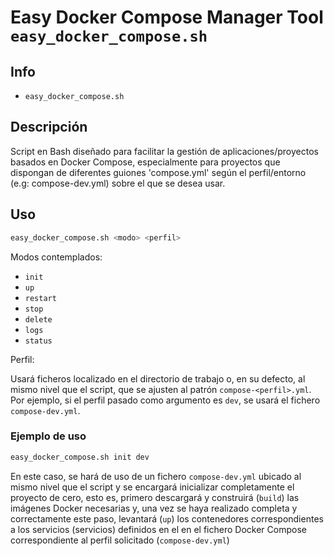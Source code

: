 # Easy Docker Compose Manager Tool `easy_docker_compose.sh`

## Info

- `easy_docker_compose.sh`

## Descripción

Script en Bash diseñado para facilitar la gestión de aplicaciones/proyectos
basados en Docker Compose, especialmente para proyectos que dispongan de
diferentes guiones 'compose.yml' según el perfil/entorno (e.g: compose-dev.yml)
sobre el que se desea usar.

## Uso

```bash
easy_docker_compose.sh <modo> <perfil>
```

Modos contemplados:

* `init`
* `up`
* `restart`
* `stop`
* `delete`
* `logs`
* `status`

Perfil:

Usará ficheros localizado en el directorio de trabajo o, en su defecto, al mismo nivel que el script, que se ajusten al patrón `compose-<perfil>.yml`. Por ejemplo, si el perfil pasado como argumento es `dev`, se usará el fichero `compose-dev.yml`.

### Ejemplo de uso

```bash
easy_docker_compose.sh init dev
```

En este caso, se hará de uso de un fichero `compose-dev.yml` ubicado al mismo
nivel que el script y se encargará inicializar completamente el proyecto de cero,
esto es, primero descargará y construirá (`build`) las imágenes Docker necesarias
y, una vez se haya realizado completa y correctamente este paso, levantará (`up`)
los contenedores correspondientes a los servicios (servicios) definidos en el
en el fichero Docker Compose correspondiente al perfil solicitado (`compose-dev.yml`)
